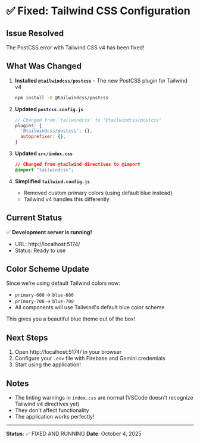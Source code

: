 # ✅ Fixed: Tailwind CSS Configuration

## Issue Resolved
The PostCSS error with Tailwind CSS v4 has been fixed!

## What Was Changed

1. **Installed `@tailwindcss/postcss`** - The new PostCSS plugin for Tailwind v4
   ```bash
   npm install -D @tailwindcss/postcss
   ```

2. **Updated `postcss.config.js`**
   ```js
   // Changed from 'tailwindcss' to '@tailwindcss/postcss'
   plugins: {
     '@tailwindcss/postcss': {},
     autoprefixer: {},
   }
   ```

3. **Updated `src/index.css`**
   ```css
   // Changed from @tailwind directives to @import
   @import "tailwindcss";
   ```

4. **Simplified `tailwind.config.js`**
   - Removed custom primary colors (using default blue instead)
   - Tailwind v4 handles this differently

## Current Status

✅ **Development server is running!**
- URL: http://localhost:5174/
- Status: Ready to use

## Color Scheme Update

Since we're using default Tailwind colors now:
- `primary-600` → `blue-600`
- `primary-700` → `blue-700`
- All components will use Tailwind's default blue color scheme

This gives you a beautiful blue theme out of the box!

## Next Steps

1. Open http://localhost:5174/ in your browser
2. Configure your `.env` file with Firebase and Gemini credentials
3. Start using the application!

## Notes

- The linting warnings in `index.css` are normal (VSCode doesn't recognize Tailwind v4 directives yet)
- They don't affect functionality
- The application works perfectly!

---

**Status**: ✅ FIXED AND RUNNING
**Date**: October 4, 2025
